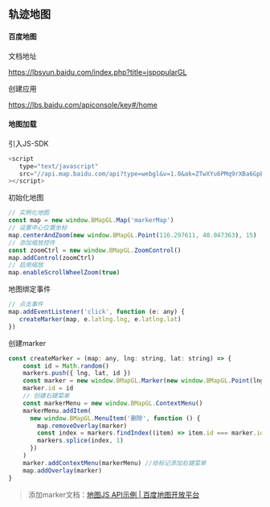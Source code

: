 ## 轨迹地图

#### 百度地图

文档地址

https://lbsyun.baidu.com/index.php?title=jspopularGL

创建应用

https://lbs.baidu.com/apiconsole/key#/home

#### 地图加载

引入JS-SDK

```js
<script  
   type="text/javascript"
   src="//api.map.baidu.com/api?type=webgl&v=1.0&ak=ZTwXYu6PMq9rXBa6GpEPdEdZifgGXdCg"
></script>
```

初始化地图

```js
// 实例化地图
const map = new window.BMapGL.Map('markerMap')
// 设置中心位置坐标
map.centerAndZoom(new window.BMapGL.Point(116.297611, 40.047363), 15)
// 添加缩放控件
const zoomCtrl = new window.BMapGL.ZoomControl()
map.addControl(zoomCtrl)
// 启用缩放
map.enableScrollWheelZoom(true)
```

地图绑定事件

```js
// 点击事件
map.addEventListener('click', function (e: any) {
   createMarker(map, e.latlng.lng, e.latlng.lat)
})
```

创建marker

```js
const createMarker = (map: any, lng: string, lat: string) => {
    const id = Math.random()
    markers.push({ lng, lat, id })
    const marker = new window.BMapGL.Marker(new window.BMapGL.Point(lng, lat))
    marker.id = id
    // 创建右键菜单
    const markerMenu = new window.BMapGL.ContextMenu()
    markerMenu.addItem(
      new window.BMapGL.MenuItem('删除', function () {
        map.removeOverlay(marker)
        const index = markers.findIndex((item) => item.id === marker.id)
        markers.splice(index, 1)
      })
    )
    marker.addContextMenu(markerMenu) //给标记添加右键菜单
    map.addOverlay(marker)
}
```

> 添加marker文档：[地图JS API示例 | 百度地图开放平台](https://lbsyun.baidu.com/jsdemo.htm#eAddMarker)
